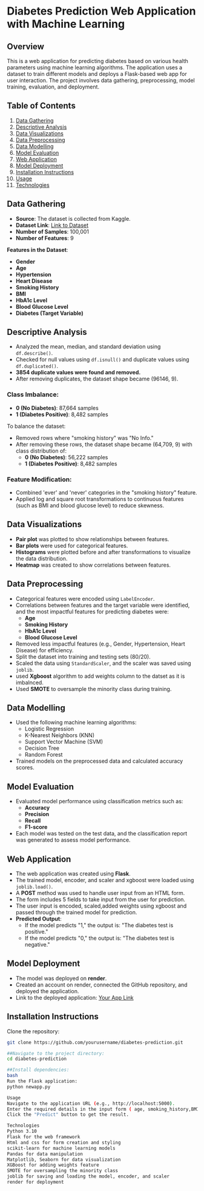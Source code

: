 # Diabetes Prediction Web Application with Machine Learning

## Overview
This is a web application for predicting diabetes based on various health parameters using machine learning algorithms. The application uses a dataset to train different models and deploys a Flask-based web app for user interaction. The project involves data gathering, preprocessing, model training, evaluation, and deployment.

## Table of Contents
1. [Data Gathering](#data-gathering)
2. [Descriptive Analysis](#descriptive-analysis)
3. [Data Visualizations](#data-visualizations)
4. [Data Preprocessing](#data-preprocessing)
5. [Data Modelling](#data-modelling)
6. [Model Evaluation](#model-evaluation)
7. [Web Application](#web-application)
8. [Model Deployment](#model-deployment)
9. [Installation Instructions](#installation-instructions)
10. [Usage](#usage)
11. [Technologies](#technologies)


## Data Gathering
- **Source**: The dataset is collected from Kaggle.
- **Dataset Link**: [Link to Dataset](https://www.kaggle.com/dataset-link)
- **Number of Samples**: 100,001
- **Number of Features**: 9

**Features in the Dataset**:
- **Gender**
- **Age**
- **Hypertension**
- **Heart Disease**
- **Smoking History**
- **BMI**
- **HbA1c Level**
- **Blood Glucose Level**
- **Diabetes (Target Variable)**

## Descriptive Analysis
- Analyzed the mean, median, and standard deviation using `df.describe()`.
- Checked for null values using `df.isnull()` and duplicate values using `df.duplicated()`. 
- **3854 duplicate values were found and removed.**
- After removing duplicates, the dataset shape became (96146, 9).

### Class Imbalance:
- **0 (No Diabetes)**: 87,664 samples
- **1 (Diabetes Positive)**: 8,482 samples

To balance the dataset:
- Removed rows where "smoking history" was "No Info."
- After removing these rows, the dataset shape became (64,709, 9) with class distribution of:
  - **0 (No Diabetes)**: 56,222 samples
  - **1 (Diabetes Positive)**: 8,482 samples

### Feature Modification:
- Combined 'ever' and 'never' categories in the "smoking history" feature.
- Applied log and square root transformations to continuous features (such as BMI and blood glucose level) to reduce skewness.

## Data Visualizations
- **Pair plot** was plotted to show relationships between features.
- **Bar plots** were used for categorical features.
- **Histograms** were plotted before and after transformations to visualize the data distribution.
- **Heatmap** was created to show correlations between features.

## Data Preprocessing
- Categorical features were encoded using `LabelEncoder`.
- Correlations between features and the target variable were identified, and the most impactful features for predicting diabetes were:
  - **Age**
  - **Smoking History**
  - **HbA1c Level**
  - **Blood Glucose Level**
- Removed less impactful features (e.g., Gender, Hypertension, Heart Disease) for efficiency.
- Split the dataset into training and testing sets (80/20).
- Scaled the data using `StandardScaler`, and the scaler was saved using `joblib`.
- used **Xgboost** algorithm to add weights column to the datset as it is imbalnced.
- Used **SMOTE** to oversample the minority class during training.

## Data Modelling
- Used the following machine learning algorithms:
  - Logistic Regression
  - K-Nearest Neighbors (KNN)
  - Support Vector Machine (SVM)
  - Decision Tree
  - Random Forest
- Trained models on the preprocessed data and calculated accuracy scores.

## Model Evaluation
- Evaluated model performance using classification metrics such as:
  - **Accuracy**
  - **Precision**
  - **Recall**
  - **F1-score**
- Each model was tested on the test data, and the classification report was generated to assess model performance.

## Web Application
- The web application was created using **Flask**.
- The trained model, encoder, and scaler and xgboost were loaded using `joblib.load()`.
- A **POST** method was used to handle user input from an HTML form.
- The form includes 5 fields to take input from the user for prediction.
- The user input is encoded, scaled,added weights using xgboost and passed through the trained model for prediction.
- **Predicted Output**:
  - If the model predicts "1," the output is: "The diabetes test is positive."
  - If the model predicts "0," the output is: "The diabetes test is negative."

## Model Deployment
- The model was deployed on **render**.
- Created an account on render, connected the GitHub repository, and deployed the application.
- Link to the deployed application: [Your App Link](https://yourapp.vercel.app)

## Installation Instructions
 Clone the repository:
   ```bash
   git clone https://github.com/yourusername/diabetes-prediction.git
   
##Navigate to the project directory:
cd diabetes-prediction

##Install dependencies:
bash
Run the Flask application:
python newapp.py

Usage
Navigate to the application URL (e.g., http://localhost:5000).
Enter the required details in the input form ( age, smoking_history,BMI, blood_glucose_level).
Click the "Predict" button to get the result.

Technologies
Python 3.10
Flask for the web framework
Html and css for form creation and styling
scikit-learn for machine learning models
Pandas for data manipulation
Matplotlib, Seaborn for data visualization
XGBoost for adding weights feature
SMOTE for oversampling the minority class
joblib for saving and loading the model, encoder, and scaler
render for deployment




